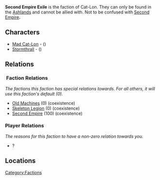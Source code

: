 **Second Empire Exile** is the faction of Cat-Lon. They can only be
found in the [Ashlands](Ashlands.md "wikilink") and cannot be allied with.
Not to be confused with [Second Empire](Second_Empire.md "wikilink")**.**

## Characters

- [Mad Cat-Lon](Mad_Cat-Lon.md "wikilink") - ([](Cat-Lon's_Exile.md))
- [Stormthrall](Stormthrall.md "wikilink") - ([](Cat-Lon's_Exile.md))

## Relations

###  Faction Relations

*The factions this faction has special relations towards. For all
others, it will use this faction's default (0).*

- [Old Machines](Old_Machines.md "wikilink") (0) (coexistence)
- [Skeleton Legion](Skeleton_Legion.md "wikilink") (0) (coexistence)
- [Second Empire](Second_Empire.md "wikilink") (100) (coexistence)

### Player Relations

*The reasons for this faction to have a non-zero relation towards you.*

- ?

## Locations

[Category:Factions](Category:Factions "wikilink")